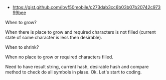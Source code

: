 
- https://gist.github.com/lbvf50mobile/c273dab3cc6b03b07b20742c97399bee
 
When to grow?   

When there is place to grow and required characters is not filled (current state of some character is less then desirable).


When to shrink?

When no place to grow or required characters filled.


Need to have result string, current hash, desirable hash and compare method to check do all symbols in plase. Ok. Let's start to coding.
